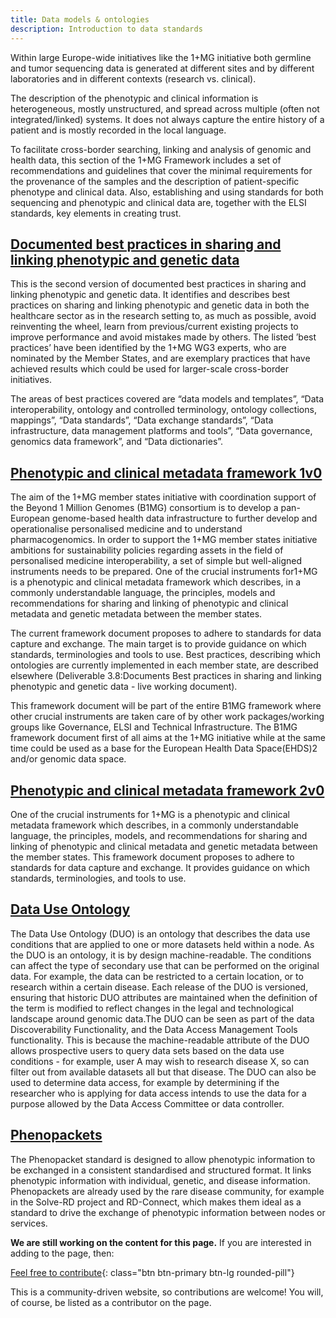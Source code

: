 ```yaml
---
title: Data models & ontologies
description: Introduction to data standards
---
```


Within large Europe-wide initiatives like the 1+MG initiative both germline and tumor sequencing data is generated at different sites and by different laboratories and in different contexts (research vs. clinical).

The description of the phenotypic and clinical information is heterogeneous, mostly unstructured, and spread across multiple (often not integrated/linked) systems. It does not always capture the entire history of a patient and is mostly recorded in the local language.

To facilitate cross-border searching, linking and analysis of genomic and health data, this section of the 1+MG Framework includes a set of recommendations and guidelines that cover the minimal requirements for the provenance of the samples and the description of patient-specific phenotype and clinical data. Also, establishing and using standards for both sequencing and phenotypic and clinical data are, together with the ELSI standards, key elements in creating trust.

## [Documented best practices in sharing and linking phenotypic and genetic data](https://zenodo.org/record/7342855)
This is the second version of documented best practices in sharing and linking phenotypic and genetic data. It identifies and describes best practices on sharing and linking phenotypic and genetic data in both the healthcare sector as in the research setting to, as much as possible, avoid reinventing the wheel, learn from previous/current existing projects to improve performance and avoid mistakes made by others. The listed ’best practices’ have been identified by the 1+MG WG3 experts, who are nominated by the Member States, and are exemplary practices that have achieved results which could be used for larger-scale cross-border initiatives.

The areas of best practices covered are “data models and templates”, “Data interoperability, ontology and controlled terminology, ontology collections, mappings”, “Data standards”, “Data exchange standards”, “Data infrastructure, data management platforms and tools”, “Data governance, genomics data framework”, and “Data dictionaries”.

## [Phenotypic and clinical metadata framework 1v0](https://zenodo.org/record/6573854)
The aim of the 1+MG member states initiative with coordination support of the Beyond 1 Million Genomes (B1MG) consortium is to develop a pan-European genome-based health data infrastructure to further develop and operationalise personalised medicine and to understand pharmacogenomics. In order to support the 1+MG member states initiative ambitions for sustainability policies regarding assets in the field of personalised medicine interoperability, a set of simple but well-aligned instruments needs to be prepared. One of the crucial instruments for1+MG is a phenotypic and clinical metadata framework which describes, in a commonly understandable language, the principles, models and recommendations for sharing and linking of phenotypic and clinical metadata and genetic metadata between the member states.

The current framework document proposes to adhere to standards for data capture and exchange. The main target is to provide guidance on which standards, terminologies and tools to use. Best practices, describing which ontologies are currently implemented in each member state, are described elsewhere (Deliverable 3.8:Documents Best practices in sharing and linking phenotypic and genetic data - live working document).

This framework document will be part of the entire B1MG framework where other crucial instruments are taken care of by other work packages/working groups like Governance, ELSI and Technical Infrastructure. The B1MG framework document first of all aims at the 1+MG initiative while at the same time could be used as a base for the European Health Data Space(EHDS)2 and/or genomic data space.

## [Phenotypic and clinical metadata framework 2v0](https://zenodo.org/record/7554481)
One of the crucial instruments for 1+MG is a phenotypic and clinical metadata framework which describes, in a commonly understandable language, the principles, models, and recommendations for sharing and linking of phenotypic and clinical metadata and genetic metadata between the member states.  This framework document proposes to adhere to standards for data capture and exchange.  It provides guidance on which standards, terminologies, and tools to use.  

## [Data Use Ontology](https://www.ga4gh.org/product/data-use-ontology-duo/)
The Data Use Ontology (DUO) is an ontology that describes the data use conditions that are applied to one or more datasets held within a node. As the DUO is an ontology, it is by design machine-readable. The conditions can affect the type of secondary use that can be performed on the original data. For example, the data can be restricted to a certain location, or to research within a certain disease. Each release of the DUO is versioned, ensuring that historic DUO attributes are maintained when the definition of the term is modified to reflect changes in the legal and technological landscape around genomic data.The DUO can be seen as part of the data Discoverability Functionality, and the Data Access Management Tools functionality. This is because the machine-readable attribute of the DUO allows prospective users to query data sets based on the data use conditions - for example, user A may wish to research disease X, so can filter out from available datasets all but that disease. The DUO can also be used to determine data access, for example by determining if the researcher who is applying for data access intends to use the data for a purpose allowed by the Data Access Committee or data controller.

## [Phenopackets](https://www.ga4gh.org/product/phenopackets/)
The Phenopacket standard is designed to allow phenotypic information to be exchanged in a consistent standardised and structured format. It links phenotypic information with individual, genetic, and disease information. Phenopackets are already used by the rare disease community, for example in the Solve-RD project and RD-Connect, which makes them ideal as a standard to drive the exchange of phenotypic information between nodes or services.


**We are still working on the content for this page.** If you are interested in adding to the page, then:

[Feel free to contribute](how_to_contribute){: class="btn btn-primary btn-lg rounded-pill"}

This is a community-driven website, so contributions are welcome! You will, of course, be listed as a contributor on the page.